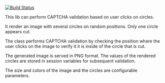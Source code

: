 [![Build Status](https://travis-ci.org/krowinski/one-click-captcha.svg?branch=1.2)](https://travis-ci.org/krowinski/one-click-captcha)

This lib can perform CAPTCHA validation based on user clicks on circles.

It render an image with several circles on random positions. Only one circle appears cut.

The class performs CAPTCHA validation by checking the position where the user clicks on the image to verify it it is inside of the circle that is cut.

The generated image is served in PNG format. The values of the rendered circles are stored in session variables for subsequent validation.

The size and colors of the image and the circles are configurable parameters.



